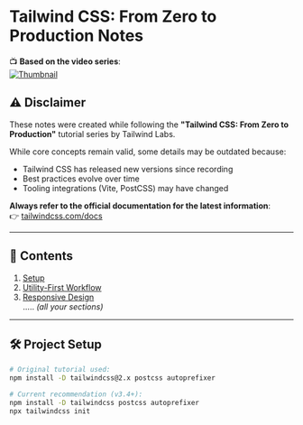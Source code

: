 # Tailwind CSS: From Zero to Production Notes

📺 **Based on the video series**:  
[![Thumbnail](https://img.youtube.com/vi/elgqxmdVms8/0.jpg)](https://www.youtube.com/watch?v=elgqxmdVms8&list=PL5f_mz_zU5eXWYDXHUDOLBE0scnuJofO0)

## ⚠️ Disclaimer
These notes were created while following the **"Tailwind CSS: From Zero to Production"** tutorial series by Tailwind Labs. 

While core concepts remain valid, some details may be outdated because:
- Tailwind CSS has released new versions since recording
- Best practices evolve over time
- Tooling integrations (Vite, PostCSS) may have changed

**Always refer to the official documentation for the latest information**:  
👉 [tailwindcss.com/docs](https://tailwindcss.com/docs)

---

## 📖 Contents
1. [Setup](#1-setup)  
2. [Utility-First Workflow](#2-utility-first-workflow)  
3. [Responsive Design](#3-responsive-design)  
..... *(all your sections)*  

---

## 🛠️ Project Setup

```bash
# Original tutorial used:
npm install -D tailwindcss@2.x postcss autoprefixer

# Current recommendation (v3.4+):
npm install -D tailwindcss postcss autoprefixer
npx tailwindcss init